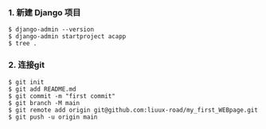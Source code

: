 ### 1. 新建 **Django** 项目

```shell
$ django-admin --version
$ django-admin startproject acapp
$ tree .
```

### 2. 连接git

```shell
$ git init
$ git add README.md
$ git commit -m "first commit"
$ git branch -M main
$ git remote add origin git@github.com:liuux-road/my_first_WEBpage.git
$ git push -u origin main
```

